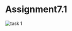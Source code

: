# Assignment7.1



![task 1](https://user-images.githubusercontent.com/34162166/35514834-7b802932-052d-11e8-8ff7-f7d9a2f0f956.png)
